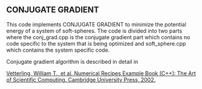 ## CONJUGATE GRADIENT

This code implements CONJUGATE GRADIENT to minimize the potential energy of a system of 
soft-spheres. The code is divided into two parts where the conj_grad.cpp is the conjugate 
gradient part which contains no code specific to the system that is being optimized and 
soft_sphere.cpp	which contains the system specific code. 

Conjugate gradient algorithm is described in detail in 

[Vetterling, William T., et al. Numerical Recipes Example Book (C++): The Art of Scientific Computing. Cambridge University Press, 2002.][1]


[1]: http://numerical.recipes/

